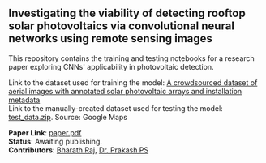 ## Investigating the viability of detecting rooftop solar photovoltaics via convolutional neural networks using remote sensing images
This repository contains the training and testing notebooks for a research paper exploring CNNs' applicability in photovoltaic detection.

Link to the dataset used for training the model: [A crowdsourced dataset of aerial images with annotated solar photovoltaic arrays and installation metadata](https://zenodo.org/record/7358126) \
Link to the manually-created dataset used for testing the model: [test_data.zip](https://github.com/bharathraj-v/pv-detection/blob/main/test_data.zip). Source: Google Maps

**Paper Link**: [paper.pdf](https://github.com/bharathraj-v/pv-detection/blob/main/paper.pdf)\
**Status**: Awaiting publishing. \
**Contributors**: [Bharath Raj](https://www.linkedin.com/in/bharathraj-v/), [Dr. Prakash PS](https://www.linkedin.com/in/prakash2102/)

